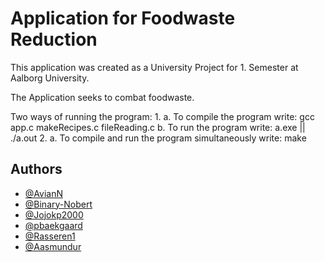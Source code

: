 
# Application for Foodwaste Reduction

This application was created as a University Project for 1. Semester at Aalborg University.

The Application seeks to combat foodwaste.

Two ways of running the program:
1.
    a. To compile the program write:
        gcc app.c makeRecipes.c fileReading.c
    b. To run the program write:
        a.exe || ./a.out
2.
    a. To compile and run the program simultaneously write:
        make

## Authors
- [@AvianN](https://www.github.com/AvianN)
- [@Binary-Nobert](https://www.github.com/Binary-Norbert)
- [@Jojokp2000](https://www.github.com/Jojokp2000)
- [@pbaekgaard](https://www.github.com/pbaekgaard)
- [@Rasseren1](https://www.github.com/Rasseren1)
- [@Aasmundur](https://www.github.com/Aasmundur)

